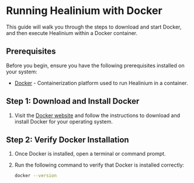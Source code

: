 # Running Healinium with Docker

This guide will walk you through the steps to download and start Docker, and then execute Healinium within a Docker container.

## Prerequisites

Before you begin, ensure you have the following prerequisites installed on your system:

- [Docker](https://www.docker.com/get-started) - Containerization platform used to run Healinium in a container.

## Step 1: Download and Install Docker

1. Visit the [Docker website](https://www.docker.com/get-started) and follow the instructions to download and install Docker for your operating system.

## Step 2: Verify Docker Installation

1. Once Docker is installed, open a terminal or command prompt.
2. Run the following command to verify that Docker is installed correctly:

   ```bash
   docker --version
